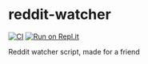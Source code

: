 # reddit-watcher

[![CI](https://github.com/JasonGross/reddit-watcher/workflows/Python/badge.svg?branch=master)](https://github.com/JasonGross/reddit-watcher/actions?query=workflow%3APython+branch%3Amaster)
[![Run on Repl.it](https://repl.it/badge/github/JasonGross/reddit-watcher)](https://repl.it/github/JasonGross/reddit-watcher)

Reddit watcher script, made for a friend
